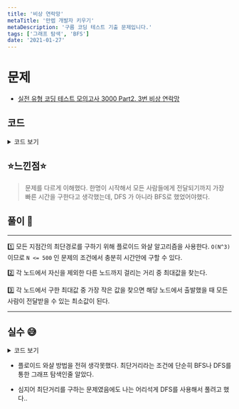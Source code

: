 ```yaml
---
title: '비상 연락망'
metaTitle: '만렙 개발자 키우기'
metaDescription: '구름 코딩 테스트 기출 문제입니다.'
tags: ['그래프 탐색', 'BFS']
date: '2021-01-27'
---
```


# 문제
- [실전 유형 코딩 테스트 모의고사 3000 Part2. 3번 비상 연락망](https://knu.goorm.io/learn/lecture/25446/%EC%8B%A4%EC%A0%84-%EC%9C%A0%ED%98%95-%EC%BD%94%EB%94%A9-%ED%85%8C%EC%8A%A4%ED%8A%B8-%EB%AA%A8%EC%9D%98%EA%B3%A0%EC%82%AC-3000/lesson/1276066/%EB%82%9C%EC%9D%B4%EB%8F%84-3-%EC%98%A4%EB%A5%B4%EB%A7%89)

## 코드

<details><summary> 코드 보기 </summary>

``` java
import java.io.*;
import java.util.*;

class Main {
    public static void main(String[] args) throws Exception {
        Scanner sc = new Scanner(System.in);
        int n = sc.nextInt(), arr[][] = new int[n+1][n+1];
        for (int i = 0; i <= n; i++) {
            Arrays.fill(arr[i], 11111);
        }
        for (int i = 1; i <= n; i++) {
            int k = sc.nextInt();
            for (int j = 0; j < k; j++) {
                int temp = sc.nextInt();
                arr[i][temp] = 1;
            }
        }
        // 플로이드-와샬
        for (int k = 1; k <= n; k++) {
            for (int i = 1; i <= n; i++) {
                for (int j = 1; j <= n; j++) {
                    arr[i][j] = Math.min(arr[i][j], arr[i][k] + arr[k][j]);
                }
            }
        }

        int ans = 11111, ansI = 0;
        for (int i = 1; i <= n; i++) {
            int d = 0;
            for (int j = 1; j <= n; j++) {
                if(i == j) continue;
                if(arr[i][j] > 1000) {
                    d = 11111;
                    break;
                }
                if(d < arr[i][j]){
                    d = arr[i][j];
                }
            }
            if(ans > d){
                ans = d;
                ansI = i;
            }
        }
        if(ans > 1000) System.out.println(-1);
        else System.out.println(ansI + " " + ans);
    }
}
```

</details>

## ⭐️느낀점⭐️
> 문제를 다르게 이해했다. 한명이 시작해서 모든 사람들에게 전달되기까지 가장 빠른 시간을 구한다고 생각했는데, DFS 가 아니라 BFS로 했었어야했다.

## 풀이 📣
<hr/>

1️⃣ 모든 지점간의 최단경로를 구하기 위해 플로이드 와샬 알고리즘을 사용한다. `O(N^3)` 이므로 `N <= 500` 인 문제의 조건에서 충분히 시간안에 구할 수 있다.

2️⃣ 각 노드에서 자신을 제외한 다른 노드까지 걸리는 거리 중 최대값을 찾는다.

3️⃣ 각 노드에서 구한 최대값 중 가장 작은 값을 찾으면 해당 노드에서 출발했을 때 모든 사람이 전달받을 수 있는 최소값이 된다.

<hr/>

## 실수 😅
<details><summary>코드 보기</summary>

```java

import java.io.*;
import java.util.*;

class Main {
  static int cache[], n;
  static List<Integer> list[];
  public static void main(String[] args) throws Exception {
    BufferedReader br = new BufferedReader(new InputStreamReader(System.in));
    StringTokenizer st;
    n = Integer.parseInt(br.readLine());
    list = new List[n];

    for (int i = 0; i < n; i++)
      list[i] = new ArrayList<>();

    for (int i = 0; i < n; i++) {
      st = new StringTokenizer(br.readLine());
      int m = Integer.parseInt(st.nextToken());
      for (int j = 0; j < m; j++) {
        int idx = Integer.parseInt(st.nextToken()) - 1;
        list[i].add(idx);
      }
    }

    int ans = 987654321, ansI = -1;
    for (int i = 0; i < n; i++) {
      int visited[] = new int[n];
      int res = solution(i, visited, 1);
      if(ans > res){
        ans = res;
        ansI = i;
      }
    }
    if(ans != 987654321)
      System.out.println(ansI + 1 + " " + ans);
    else System.out.println(-1);
  }

  private static int solution(int s, int visited[], int cnt) {
    if(cnt == n) return 0;
    int ret = 987654321;

    visited[s] = 1;
    for (int i = 0; i < list[s].size(); i++) {
      int next = list[s].get(i);
      if(visited[next] > 0) continue;
      visited[next] = 1;
      ret = Math.min(ret, solution(next, visited, cnt + 1));
      visited[next] = 0;
    }
    visited[s] = 0;
    return ret + 1;
  }
}


```
</details>

- 플로이드 와샬 방법을 전혀 생각못했다. 최단거리라는 조건에 단순히 BFS나 DFS를 통한 그래프 탐색인줄 알았다.


- 심지어 최단거리를 구하는 문제였음에도 나는 어리석게 DFS를 사용해서 풀려고 했다..
